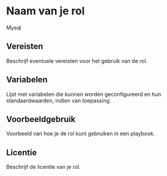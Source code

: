 # Naam van je rol

Mysql

## Vereisten

Beschrijf eventuele vereisten voor het gebruik van de rol.

## Variabelen

Lijst met variabelen die kunnen worden geconfigureerd en hun standaardwaarden, indien van toepassing.

## Voorbeeldgebruik

Voorbeeld van hoe je de rol kunt gebruiken in een playbook.

## Licentie

Beschrijf de licentie van je rol.
